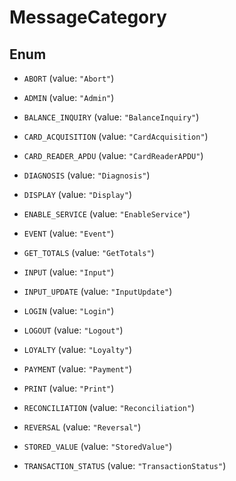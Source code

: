 

# MessageCategory

## Enum


* `ABORT` (value: `"Abort"`)

* `ADMIN` (value: `"Admin"`)

* `BALANCE_INQUIRY` (value: `"BalanceInquiry"`)

* `CARD_ACQUISITION` (value: `"CardAcquisition"`)

* `CARD_READER_APDU` (value: `"CardReaderAPDU"`)

* `DIAGNOSIS` (value: `"Diagnosis"`)

* `DISPLAY` (value: `"Display"`)

* `ENABLE_SERVICE` (value: `"EnableService"`)

* `EVENT` (value: `"Event"`)

* `GET_TOTALS` (value: `"GetTotals"`)

* `INPUT` (value: `"Input"`)

* `INPUT_UPDATE` (value: `"InputUpdate"`)

* `LOGIN` (value: `"Login"`)

* `LOGOUT` (value: `"Logout"`)

* `LOYALTY` (value: `"Loyalty"`)

* `PAYMENT` (value: `"Payment"`)

* `PRINT` (value: `"Print"`)

* `RECONCILIATION` (value: `"Reconciliation"`)

* `REVERSAL` (value: `"Reversal"`)

* `STORED_VALUE` (value: `"StoredValue"`)

* `TRANSACTION_STATUS` (value: `"TransactionStatus"`)



